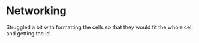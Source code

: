 # Networking
Struggled a bit with formatting the cells so that they would fit the whole cell and getting the id
